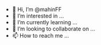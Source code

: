 - 👋 Hi, I’m @mahinFF
- 👀 I’m interested in ...
- 🌱 I’m currently learning ...
- 💞️ I’m looking to collaborate on ...
- 📫 How to reach me ...

<!---
mahinFF/mahinFF is a ✨ special ✨ repository because its `README.md` (this file) appears on your GitHub profile.
You can click the Preview link to take a look at your changes.
--->

